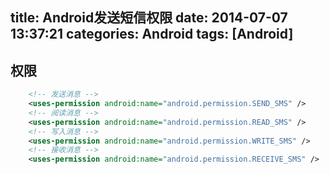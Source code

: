 title: Android发送短信权限
date: 2014-07-07 13:37:21
categories: Android
tags: [Android]
---
## 权限
```xml
    <!-- 发送消息 -->
    <uses-permission android:name="android.permission.SEND_SMS" />
    <!-- 阅读消息 -->
    <uses-permission android:name="android.permission.READ_SMS" />
    <!-- 写入消息 -->
    <uses-permission android:name="android.permission.WRITE_SMS" />
    <!-- 接收消息 -->
    <uses-permission android:name="android.permission.RECEIVE_SMS" />
```